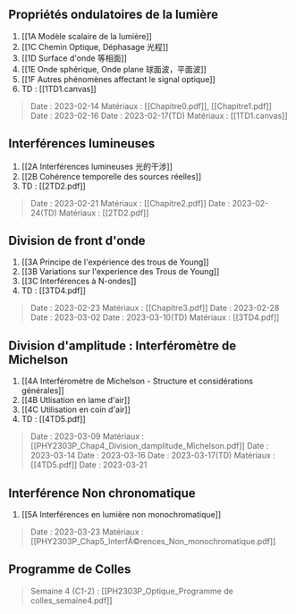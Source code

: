 ## Propriétés ondulatoires de la lumière

1. [[1A Modèle scalaire de la lumière]]
3. [[1C Chemin Optique, Déphasage 光程]]
4. [[1D Surface d'onde 等相面]]
5. [[1E Onde sphérique, Onde plane 球面波，平面波]]
6. [[1F Autres phénomènes affectant le signal optique]]
7. TD : [[1TD1.canvas]]

> Date : 2023-02-14 Matériaux : [[Chapitre0.pdf]], [[Chapitre1.pdf]]
> Date : 2023-02-16
> Date : 2023-02-17(TD) Matériaux : [[1TD1.canvas]]

## Interférences lumineuses
1. [[2A Interférences lumineuses 光的干涉]]
2. [[2B Cohérence temporelle des sources réelles]]
3. TD : [[2TD2.pdf]]

> Date : 2023-02-21 Matériaux : [[Chapitre2.pdf]]
> Date : 2023-02-24(TD) Matériaux : [[2TD2.pdf]]

## Division de front d'onde
1. [[3A Principe de l'expérience des trous de Young]]
2. [[3B Variations sur l'experience des Trous de Young]]
3. [[3C Interférences à N-ondes]]
4. TD : [[3TD4.pdf]]

> Date : 2023-02-23 Matériaux : [[Chapitre3.pdf]]
> Date : 2023-02-28
> Date : 2023-03-02
> Date : 2023-03-10(TD) Matériaux : [[3TD4.pdf]]

## Division d'amplitude : Interféromètre de Michelson
1. [[4A Interféromètre de Michelson - Structure et considérations générales]]
2. [[4B Utlisation en lame d'air]]
3. [[4C Utilisation en coin d'air]]
4. TD : [[4TD5.pdf]]

> Date : 2023-03-09 Matériaux : [[PHY2303P_Chap4_Division_damplitude_Michelson.pdf]]
> Date : 2023-03-14
> Date : 2023-03-16
> Date : 2023-03-17(TD) Matériaux : [[4TD5.pdf]]
> Date : 2023-03-21


## Interférence Non chronomatique
1. [[5A Interférences en lumière non monochromatique]]
> Date : 2023-03-23 Matériaux : [[PHY2303P_Chap5_InterfÃ©rences_Non_monochromatique.pdf]]
## Programme de Colles
> Semaine 4 (C1-2) : [[PH2303P_Optique_Programme de colles_semaine4.pdf]]

